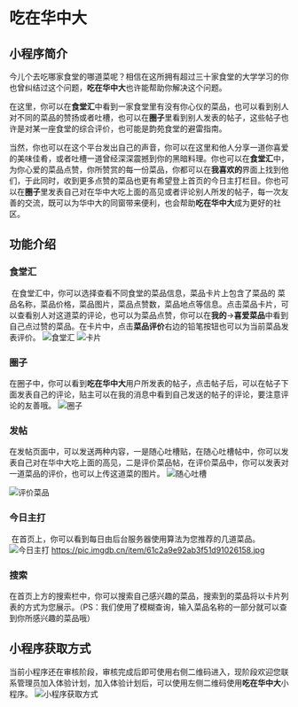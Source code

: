 
# 吃在华中大


## 小程序简介

​	今儿个去吃哪家食堂的哪道菜呢？相信在这所拥有超过三十家食堂的大学学习的你也曾纠结过这个问题，**吃在华中大**也许能帮助你解决这个问题。

​	在这里，你可以在**食堂汇**中看到一家食堂里有没有你心仪的菜品，也可以看到别人对不同的菜品的赞扬或者吐槽，也可以在**圈子**里看到别人发表的帖子，这些帖子也许是对某一座食堂的综合评价，也可能是韵苑食堂的避雷指南。

​	当然，你也可以在这个平台发出自己的声音，你可以在这里和他人分享一道你喜爱的美味佳肴，或者吐槽一道曾经深深震撼到你的黑暗料理。你也可以在**食堂汇**中，为你心爱的菜品点赞，你所赞赏的每一份菜品，你都可以在**我喜欢的**界面上找到他们，于此同时，收到更多点赞的菜品也更有希望登上首页的今日主打栏目。你也可以在**圈子**里发表自己对在华中大吃上面的高见或者评论别人所发的帖子，每一次友善的交流，既可以为华中大的同窗带来便利，也会帮助**吃在华中大**成为更好的社区。

## 功能介绍

### 食堂汇

​	在食堂汇中，你可以选择查看不同食堂的菜品信息，菜品卡片上包含了菜品的 菜品名称，菜品价格，菜品图片，菜品点赞数，菜品地点等信息。点击菜品卡片，可以查看别人对这道菜的评论，也可以为菜品点赞，你可以在**我的**->**喜爱菜品**中看到自己点过赞的菜品。在卡片中，点击**菜品评价**右边的铅笔按钮也可以为当前菜品发表评价。
![食堂汇](https://pic.imgdb.cn/item/61c2a9e22ab3f51d91025dda.jpg)
![卡片](https://pic.imgdb.cn/item/61c2a9e22ab3f51d91025dd4.jpg)

### 圈子

​	在圈子中，你可以看到**吃在华中大**用户所发表的帖子，点击帖子后，可以在帖子下面发表自己的评论，贴主可以在我的消息中看到自己发送的帖子的评论，要注意评论的友善哦。
![圈子](https://pic.imgdb.cn/item/61c2a9e92ab3f51d9102616b.jpg)

### 发帖

​	在发帖页面中，可以发送两种内容，一是随心吐槽贴，在随心吐槽帖中，你可以发表自己对在华中大吃上面的高见，二是评价菜品帖，在评价菜品中，你可以发表对一道菜品的评价，也可以上传这道菜的图片。
![随心吐槽](https://pic.imgdb.cn/item/61c2a9ed2ab3f51d910264c6.jpg)

![评价菜品](https://pic.imgdb.cn/item/61c2a9e22ab3f51d91025de0.jpg)

### 今日主打	

​	在首页上，你可以看到每日由后台服务器使用算法为您推荐的几道菜品。
![今日主打]()
https://pic.imgdb.cn/item/61c2a9e92ab3f51d91026158.jpg

### 搜索

​	在首页上方的搜索栏中，你可以搜索自己感兴趣的菜品，搜索到的菜品将以卡片列表的方式为您展示。（PS：我们使用了模糊查询，输入菜品名称的一部分就可以查到你所感兴趣的菜品哦）

## 小程序获取方式
当前小程序还在审核阶段，审核完成后即可使用右侧二维码进入，现阶段欢迎您联系管理员加入体验计划，加入体验计划后，可以使用左侧二维码使用**吃在华中大**小程序。
![小程序获取方式](https://pic.imgdb.cn/item/61c2a4362ab3f51d91009fc8.png)
